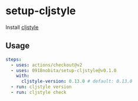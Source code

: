 # setup-cljstyle

Install [cljstyle](https://github.com/greglook/cljstyle)

## Usage

```yaml
steps:
  - uses: actions/checkout@v2
  - uses: 0918nobita/setup-cljstyle@v0.1.0
    with:
      cljstyle-version: 0.13.0 # default: 0.13.0
  - run: cljstyle version
  - run: cljstyle check
```

